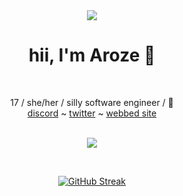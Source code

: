 <div align="center">
<img src="https://cdn.discordapp.com/emojis/774868681586114580.gif?v=1" /><br />
<h1>hii, I'm Aroze 👋</h1><br />
</div>

<p float="left">
  <p float="left">
    <div align="center">
      17 / she/her / silly software engineer / 🩷<br />
      <a href="https://discord.com/users/273524398483308549/">discord</a> ~ 
      <a href="https://x.com/UwUAroze">twitter</a> ~ 
      <a href="https://aroze.me">webbed site</a><br />
      <br />
      <p><a href="https://discord.com/users/273524398483308549"><img align="center" src="https://lanyard-profile-readme.vercel.app/api/273524398483308549?bg=302c33"></a></p>
      <br />
      <p>
        <a href="https://git.io/streak-stats"><img src="https://github-readme-streak-stats.herokuapp.com?user=uwuaroze&theme=catppuccin-mocha&hide_border=true&border_radius=10&card_width=495&card_height=200&background=302C33" alt="GitHub Streak" /></a>
      </p>
    </div>
  </p>
</p>
